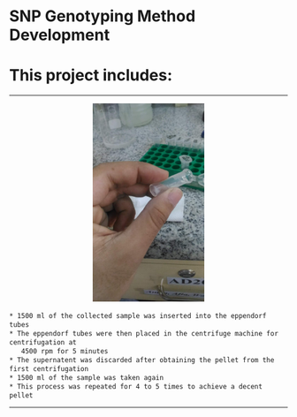 # SNP Genotyping Method Development

# This project includes:

----------------------------------------------------------------

<p align="center"><img width="40%" src="DNA Pellet.jpeg" /></p>

	
	* 1500 ml of the collected sample was inserted into the eppendorf tubes
	* The eppendorf tubes were then placed in the centrifuge machine for centrifugation at 
	   4500 rpm for 5 minutes
	* The supernatent was discarded after obtaining the pellet from the first centrifugation
	* 1500 ml of the sample was taken again
	* This process was repeated for 4 to 5 times to achieve a decent pellet




-----------------------------------------------------------------